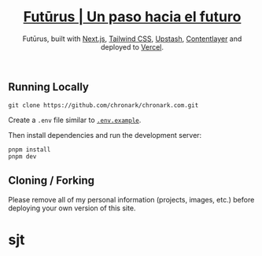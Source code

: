 <div align="center">
    <a href="https://emprendimientosjt.vercel.app/"><h1 align="center">Futūrus | Un paso hacia el futuro</h1></a>

Futūrus, built with [Next.js](https://nextjs.org/), [Tailwind CSS](https://tailwindcss.com/), [Upstash](https://upstash.com?ref=chronark.com), [Contentlayer](https://www.contentlayer.dev/) and deployed to [Vercel](https://vercel.com/).

</div>

<br/>



## Running Locally


```sh-session
git clone https://github.com/chronark/chronark.com.git
```


Create a `.env` file similar to [`.env.example`](https://github.com/chronark/chronark.com/blob/main/.env.example).

Then install dependencies and run the development server:
```sh-session
pnpm install
pnpm dev
```


## Cloning / Forking

Please remove all of my personal information (projects, images, etc.) before deploying your own version of this site.
# sjt
